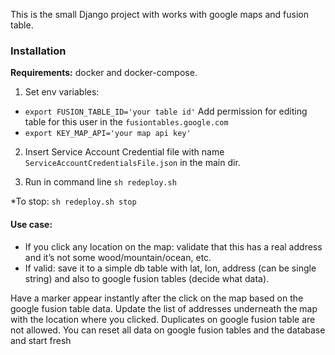 This is the small Django project with works with google maps and fusion table.

### Installation ###
**Requirements:** docker and docker-compose.

1) Set env variables:
* `export FUSION_TABLE_ID='your table id'` Add permission for editing table for this user in the `fusiontables.google.com`
* `export KEY_MAP_API='your map api key'`

2) Insert Service Account Credential file with name `ServiceAccountCredentialsFile.json` in the main dir.

3) Run in command line `sh redeploy.sh`

*To stop: `sh redeploy.sh stop`

#### Use case: #### 
* If you click any location on the map: 
    validate that this has a real address and it’s not some wood/mountain/ocean, etc. 
* If valid: 
save it to a simple db table with lat, lon, address (can be single string) and also to google fusion tables (decide what data). 

Have a marker appear instantly after the click on the map based on the google fusion table data. 
Update the list of addresses underneath the map with the location where you clicked. 
Duplicates on google fusion table are not allowed. 
You can reset all data on google fusion tables and the database and start fresh

